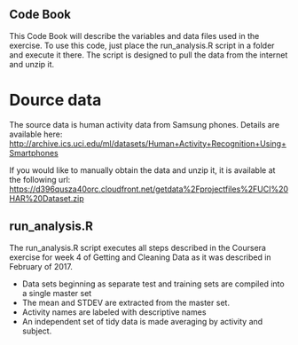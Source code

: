 ## Code Book

This Code Book will describe the variables and data files used in the exercise. To use this code, just place the run_analysis.R script in a folder and execute it there. The script is designed to pull the data from the internet and unzip it. 

# Dource data
The source data is human activity data from Samsung phones. Details are available here: 
http://archive.ics.uci.edu/ml/datasets/Human+Activity+Recognition+Using+Smartphones

If you would like to manually obtain the data and unzip it, it is available at the following url:
https://d396qusza40orc.cloudfront.net/getdata%2Fprojectfiles%2FUCI%20HAR%20Dataset.zip 

## run_analysis.R
The run_analysis.R script executes all steps described in the Coursera exercise for week 4 of Getting and Cleaning Data as it was described in February of 2017. 

* Data sets beginning as separate test and training sets are compiled into a single master set
* The mean and STDEV are extracted from the master set.
* Activity names are labeled with descriptive names
* An independent set of tidy data is made averaging by activity and subject.
